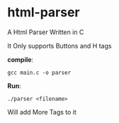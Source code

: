 # html-parser
A Html Parser Written in C 

It Only supports Buttons and H tags 

**compile**:

`gcc main.c -o parser`

**Run**:

`./parser <filename>`

Will add More Tags to it 
